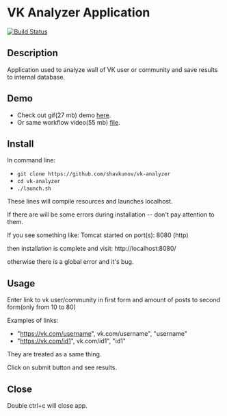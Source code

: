 # VK Analyzer Application

[![Build Status](https://travis-ci.org/shavkunov/vk-analyzer.svg?branch=master)](https://travis-ci.org/shavkunov/vk-analyzer)

## Description

Application used to analyze wall of VK user or community and 
save results to internal database.

## Demo

* Check out gif(27 mb) demo [here](https://www.dropbox.com/s/bt7fciw9z2dp2kp/demo.gif?dl=0).
* Or same workflow video(55 mb) [file](https://www.dropbox.com/s/8igvqb7319buvls/demo.mov?dl=0).

## Install

In command line: 


* `git clone https://github.com/shavkunov/vk-analyzer`
* `cd vk-analyzer`
* `./launch.sh`

These lines will compile resources and launches localhost.

If there are will be some errors during installation -- don't pay attention to them.

If you see something like:  Tomcat started on port(s): 8080 (http)

then installation is complete and visit: http://localhost:8080/

otherwise there is a global error and it's bug.

## Usage

Enter link to vk user/community in first form 
and amount of posts to second form(only from 10 to 80)

Examples of links: 

* "https://vk.com/username", vk.com/username", "username" 
* "https://vk.com/id1", vk.com/id1", "id1" 

They are treated as a same thing.

Click on submit button and see results.

## Close

Double ctrl+c will close app.